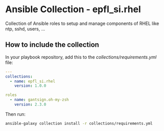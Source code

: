 # Ansible Collection - epfl_si.rhel

Collection of Ansible roles to setup and manage components of RHEL like ntp, sshd, users, ...


## How to include the collection

In your playbook repository, add this to the *collections/requirements.yml* file:

```yaml
---
collections:
  - name: epfl_si.rhel
    version: 1.0.0

roles
  - name: gantsign.oh-my-zsh
    version: 2.3.0
```

Then run:

```bash
ansible-galaxy collection install -r collections/requirements.yml
```
